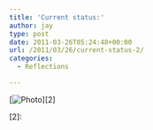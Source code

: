 ```yaml
---
title: 'Current status:'
author: jay
type: post
date: 2011-03-26T05:24:48+00:00
url: /2011/03/26/current-status-2/
categories:
  - Reflections

---
```

[![Photo][1]][2]

[2]:

 [1]: http://sysadminrambles.files.wordpress.com/2011/03/photo-scaled-10002.jpg?w=300